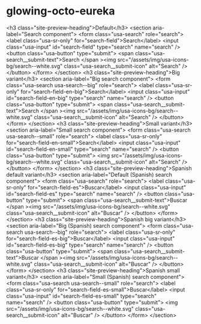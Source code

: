 # glowing-octo-eureka
&lt;h3 class="site-preview-heading">Default&lt;/h3> &lt;section aria-label="Search component">   &lt;form class="usa-search" role="search">     &lt;label class="usa-sr-only" for="search-field">Search&lt;/label>     &lt;input class="usa-input" id="search-field" type="search" name="search" />     &lt;button class="usa-button" type="submit">       &lt;span class="usa-search__submit-text">Search &lt;/span       >&lt;img         src="/assets/img/usa-icons-bg/search--white.svg"         class="usa-search__submit-icon"         alt="Search"       />     &lt;/button>   &lt;/form> &lt;/section>  &lt;h3 class="site-preview-heading">Big variant&lt;/h3> &lt;section aria-label="Big search component">   &lt;form class="usa-search usa-search--big" role="search">     &lt;label class="usa-sr-only" for="search-field-en-big">Search&lt;/label>     &lt;input       class="usa-input"       id="search-field-en-big"       type="search"       name="search"     />     &lt;button class="usa-button" type="submit">       &lt;span class="usa-search__submit-text">Search &lt;/span       >&lt;img         src="/assets/img/usa-icons-bg/search--white.svg"         class="usa-search__submit-icon"         alt="Search"       />     &lt;/button>   &lt;/form> &lt;/section>  &lt;h3 class="site-preview-heading">Small variant&lt;/h3> &lt;section aria-label="Small search component">   &lt;form class="usa-search usa-search--small" role="search">     &lt;label class="usa-sr-only" for="search-field-en-small">Search&lt;/label>     &lt;input       class="usa-input"       id="search-field-en-small"       type="search"       name="search"     />     &lt;button class="usa-button" type="submit">       &lt;img         src="/assets/img/usa-icons-bg/search--white.svg"         class="usa-search__submit-icon"         alt="Search"       />     &lt;/button>   &lt;/form> &lt;/section>  &lt;h3 class="site-preview-heading">Spanish default variant&lt;/h3> &lt;section aria-label="Default (Spanish) search component">   &lt;form class="usa-search" role="search">     &lt;label class="usa-sr-only" for="search-field-es">Buscar&lt;/label>     &lt;input class="usa-input" id="search-field-es" type="search" name="search" />     &lt;button class="usa-button" type="submit">       &lt;span class="usa-search__submit-text">Buscar &lt;/span       >&lt;img         src="/assets/img/usa-icons-bg/search--white.svg"         class="usa-search__submit-icon"         alt="Buscar"       />     &lt;/button>   &lt;/form> &lt;/section>  &lt;h3 class="site-preview-heading">Spanish big variant&lt;/h3> &lt;section aria-label="Big (Spanish) search component">   &lt;form class="usa-search usa-search--big" role="search">     &lt;label class="usa-sr-only" for="search-field-es-big">Buscar&lt;/label>     &lt;input       class="usa-input"       id="search-field-es-big"       type="search"       name="search"     />     &lt;button class="usa-button" type="submit">       &lt;span class="usa-search__submit-text">Buscar &lt;/span       >&lt;img         src="/assets/img/usa-icons-bg/search--white.svg"         class="usa-search__submit-icon"         alt="Buscar"       />     &lt;/button>   &lt;/form> &lt;/section>  &lt;h3 class="site-preview-heading">Spanish small variant&lt;/h3> &lt;section aria-label="Small (Spanish) search component">   &lt;form class="usa-search usa-search--small" role="search">     &lt;label class="usa-sr-only" for="search-field-es-small">Buscar&lt;/label>     &lt;input       class="usa-input"       id="search-field-es-small"       type="search"       name="search"     />     &lt;button class="usa-button" type="submit">       &lt;img         src="/assets/img/usa-icons-bg/search--white.svg"         class="usa-search__submit-icon"         alt="Buscar"       />     &lt;/button>   &lt;/form> &lt;/section>
